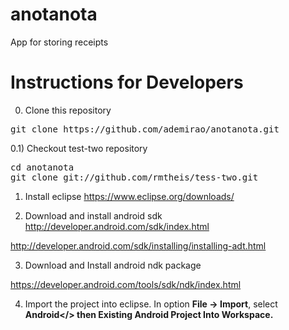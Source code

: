 anotanota
=========

App for storing receipts

Instructions for Developers
=========

0) Clone this repository
<pre>
git clone https://github.com/ademirao/anotanota.git
</pre>

0.1) Checkout test-two repository
<pre>
cd anotanota
git clone git://github.com/rmtheis/tess-two.git
</pre>

1) Install eclipse
https://www.eclipse.org/downloads/

2) Download and install android sdk
http://developer.android.com/sdk/index.html

http://developer.android.com/sdk/installing/installing-adt.html

3) Download and Install android ndk package

https://developer.android.com/tools/sdk/ndk/index.html

4) Import the project into eclipse.
	In option <b>File -> Import</b>, select <b>Android</> then <b>Existing Android Project Into Workspace</b>.

